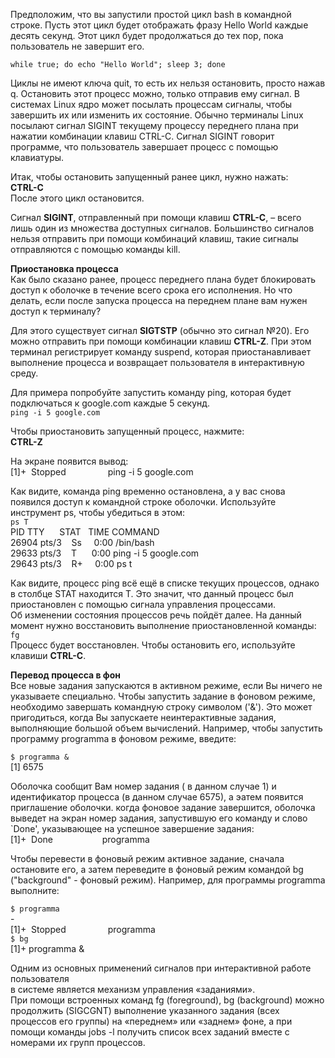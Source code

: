 Предположим, что вы запустили простой цикл bash в командной строке. Пусть этот цикл будет отображать фразу Hello World каждые десять секунд. Этот цикл будет продолжаться до тех пор, пока пользователь не завершит его.


`while true; do echo "Hello World"; sleep 3; done`


Циклы не имеют ключа quit, то есть их нельзя остановить, просто нажав q. Остановить этот процесс можно, только отправив ему сигнал. В системах Linux ядро может посылать процессам сигналы, чтобы завершить их или изменить их состояние. Обычно терминалы Linux посылают сигнал SIGINT текущему процессу переднего плана при нажатии комбинации клавиш CTRL-C. Сигнал SIGINT говорит программе, что пользователь завершает процесс с помощью клавиатуры.


Итак, чтобы остановить запущенный ранее цикл, нужно нажать:  
**CTRL-C**  
После этого цикл остановится.


Сигнал **SIGINT**, отправленный при помощи клавиш **CTRL-C**, – всего лишь один из множества доступных сигналов. Большинство сигналов нельзя отправить при помощи комбинаций клавиш, такие сигналы отправляются с помощью команды kill.


**Приостановка процесса**  
Как было сказано ранее, процесс переднего плана будет блокировать доступ к оболочке в течение всего срока его исполнения. Но что делать, если после запуска процесса на переднем плане вам нужен доступ к терминалу?


Для этого существует сигнал **SIGTSTP** (обычно это сигнал №20). Его можно отправить при помощи комбинации клавиш **CTRL-Z**. При этом терминал регистрирует команду suspend, которая приостанавливает выполнение процесса и возвращает пользователя в интерактивную среду.


Для примера попробуйте запустить команду ping, которая будет подключаться к google.com каждые 5 секунд.   
`ping -i 5 google.com`


Чтобы приостановить запущенный процесс, нажмите:  
**CTRL-Z**


На экране появится вывод:  
[1]+  Stopped                 ping -i 5 google.com


Как видите, команда ping временно остановлена, а у вас снова появился доступ к командной строке оболочки. Используйте инструмент ps, чтобы убедиться в этом:  
`ps T`  
PID TTY      STAT   TIME COMMAND  
26904 pts/3    Ss     0:00 /bin/bash  
29633 pts/3    T      0:00 ping -i 5 google.com  
29643 pts/3    R+     0:00 ps t


Как видите, процесс ping всё ещё в списке текущих процессов, однако в столбце STAT находится T. Это значит, что данный процесс был приостановлен с помощью сигнала управления процессами.  
Об изменении состояния процессов речь пойдёт далее. На данный момент нужно восстановить выполнение приостановленной команды:  
`fg`  
Процесс будет восстановлен. Чтобы остановить его, используйте клавиши **CTRL-C**.


  
**Перевод процесса в фон**  
Все новые задания запускаются в активном режиме, если Вы ничего не указываете специально. Чтобы запустить задание в фоновом режиме, необходимо завершать командную строку символом ('&'). Это может пригодиться, когда Вы запускаете неинтерактивные задания, выполняющие большой объем вычислений. Например, чтобы запустить программу programma в фоновом режиме, введите:


`$ programma &`  
[1] 6575


Оболочка сообщит Вам номер задания ( в данном случае 1) и идентификатор процесса (в данном случае 6575), а эатем появится приглашение оболочки. когда фоновое задание завершится, оболочка выведет на экран номер задания, запустившую его команду и слово `Done', указывающее на успешное завершение задания:    
[1]+  Done                    programma


Чтобы перевести в фоновый режим активное задание, сначала остановите его, а затем переведите в фоновый режим командой bg ("background" - фоновый режим). Например, для программы programma выполните:


`$ programma`  
<Ctrl>-<Z>  
[1]+  Stopped                 programma  
`$ bg`  
[1]+ programma &


Одним из основных применений сигналов при интерактивной работе пользователя  
в системе является механизм управления «заданиями».  
При помощи встроенных команд fg (foreground), bg (background) можно продолжить (SIGCGNT) выполнение указанного задания (всех процессов его группы) на «переднем» или «заднем» фоне, а при помощи команды jobs -l получить список всех заданий вме­сте с номерами их групп процессов.

